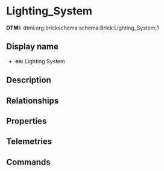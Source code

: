 # Lighting_System
**DTMI:** dtmi:org:brickschema:schema:Brick:Lighting_System;1
## Display name
- **en:** Lighting System
## Description
## Relationships
## Properties
## Telemetries
## Commands
